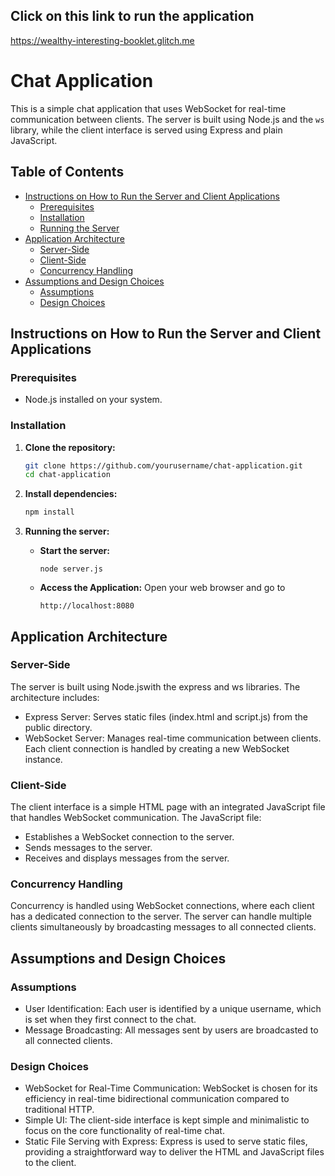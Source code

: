 ## Click on this link to run the application 
https://wealthy-interesting-booklet.glitch.me

# Chat Application

This is a simple chat application that uses WebSocket for real-time communication between clients. The server is built using Node.js and the `ws` library, while the client interface is served using Express and plain JavaScript.

## Table of Contents

- [Instructions on How to Run the Server and Client Applications](#instructions-on-how-to-run-the-server-and-client-applications)
  - [Prerequisites](#prerequisites)
  - [Installation](#installation)
  - [Running the Server](#running-the-server)
- [Application Architecture](#application-architecture)
  - [Server-Side](#server-side)
  - [Client-Side](#client-side)
  - [Concurrency Handling](#concurrency-handling)
- [Assumptions and Design Choices](#assumptions-and-design-choices)
  - [Assumptions](#assumptions)
  - [Design Choices](#design-choices)


## Instructions on How to Run the Server and Client Applications

### Prerequisites

- Node.js installed on your system.

### Installation

1. **Clone the repository:**
   ```sh
   git clone https://github.com/yourusername/chat-application.git
   cd chat-application
2. **Install dependencies:**
    ```sh
    npm install
3. **Running the server:**
    * **Start the server:**
    
      `node server.js`   
    
    * **Access the Application:**
      Open your web browser and go to

       `http://localhost:8080`

 ## Application Architecture
 ### Server-Side
 The server is built using Node.jswith the express and ws libraries. The architecture includes:
 * Express Server: Serves static files (index.html and script.js) from the public directory.
 * WebSocket Server: Manages real-time communication between clients. Each client connection is handled by creating a new WebSocket instance.

 ### Client-Side
 The client interface is a simple HTML page with an integrated JavaScript file that handles WebSocket communication. The JavaScript file:      
 * Establishes a WebSocket connection to the server.
 * Sends messages to the server.
 * Receives and displays messages from the server.
 ### Concurrency Handling
 Concurrency is handled using WebSocket connections, where each client has a dedicated connection to the server. The server can handle multiple clients simultaneously by broadcasting messages to all connected clients.
 ## Assumptions and Design Choices
### Assumptions
* User Identification: Each user is identified by a unique username, which is set when they first connect to the chat.
* Message Broadcasting: All messages sent by users are broadcasted to all connected clients.
### Design Choices
* WebSocket for Real-Time Communication: WebSocket is chosen for its efficiency in real-time bidirectional communication compared to traditional HTTP.
* Simple UI: The client-side interface is kept simple and minimalistic to focus on the core functionality of real-time chat.
* Static File Serving with Express: Express is used to serve static files, providing a straightforward way to deliver the HTML and JavaScript files to the client.

